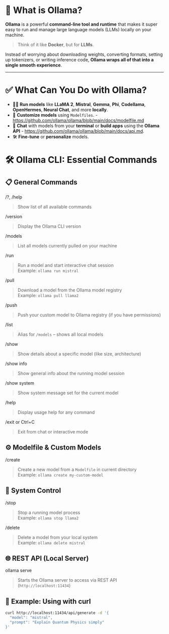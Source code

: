 # 🧠 What is Ollama?

**Ollama** is a powerful **command-line tool and runtime** that makes it super easy to run and manage large language models (LLMs) locally on your machine.

> Think of it like **Docker**, but for **LLMs**.

Instead of worrying about downloading weights, converting formats, setting up tokenizers, or writing inference code, **Ollama wraps all of that into a single smooth experience**.

---

# ✅ What Can You Do with Ollama?

- 🏃‍♂️ **Run models** like **LLaMA 2**, **Mistral**, **Gemma**, **Phi**, **Codellama**, **OpenHermes**, **Neural Chat**, and more **locally**.
- 🧩 **Customize models** using `Modelfiles`. - https://github.com/ollama/ollama/blob/main/docs/modelfile.md
- 💬 **Chat** with models from your **terminal** or **build apps** using the **Ollama API** - https://github.com/ollama/ollama/blob/main/docs/api.md.
- 🛠️ **Fine-tune** or **personalize** models.


# 🛠️ Ollama CLI: Essential Commands

## 📋 General Commands

/?, /help  
> Show list of all available commands

/version  
> Display the Ollama CLI version

/models  
> List all models currently pulled on your machine

/run <model-name>  
> Run a model and start interactive chat session  
> Example: `ollama run mistral`

/pull <model-name>  
> Download a model from the Ollama model registry  
> Example: `ollama pull llama2`

/push <model-name>  
> Push your custom model to Ollama registry (if you have permissions)

/list  
> Alias for `/models` – shows all local models

/show <model-name>  
> Show details about a specific model (like size, architecture)

/show info  
> Show general info about the running model session

/show system  
> Show system message set for the current model

/help  
> Display usage help for any command

/exit or Ctrl+C  
> Exit from chat or interactive mode

## ⚙️ Modelfile & Custom Models

/create <model-name>  
> Create a new model from a `Modelfile` in current directory  
> Example: `ollama create my-custom-model`

## 🔁 System Control

/stop <model-name>  
> Stop a running model process  
> Example: `ollama stop llama2`

/delete <model-name>  
> Delete a model from your local system  
> Example: `ollama delete mistral`

## 🌐 REST API (Local Server)

ollama serve  
> Starts the Ollama server to access via REST API (`http://localhost:11434`)

## 📜 Example: Using with curl

```bash
curl http://localhost:11434/api/generate -d '{
  "model": "mistral",
  "prompt": "Explain Quantum Physics simply"
}'

